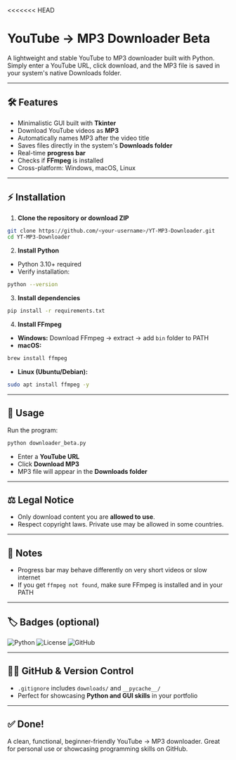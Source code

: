 <<<<<<< HEAD
# YouTube → MP3 Downloader Beta

A lightweight and stable YouTube to MP3 downloader built with Python. Simply enter a YouTube URL, click download, and the MP3 file is saved in your system's native Downloads folder.

---

## 🛠 Features

* Minimalistic GUI built with **Tkinter**
* Download YouTube videos as **MP3**
* Automatically names MP3 after the video title
* Saves files directly in the system's **Downloads folder**
* Real-time **progress bar**
* Checks if **FFmpeg** is installed
* Cross-platform: Windows, macOS, Linux

---

## ⚡ Installation

1. **Clone the repository or download ZIP**

```bash
git clone https://github.com/<your-username>/YT-MP3-Downloader.git
cd YT-MP3-Downloader
```

2. **Install Python**

* Python 3.10+ required
* Verify installation:

```bash
python --version
```

3. **Install dependencies**

```bash
pip install -r requirements.txt
```

4. **Install FFmpeg**

* **Windows:** Download FFmpeg → extract → add `bin` folder to PATH
* **macOS:**

```bash
brew install ffmpeg
```

* **Linux (Ubuntu/Debian):**

```bash
sudo apt install ffmpeg -y
```

---

## 🚀 Usage

Run the program:

```bash
python downloader_beta.py
```

* Enter a **YouTube URL**
* Click **Download MP3**
* MP3 file will appear in the **Downloads folder**

---


## ⚖️ Legal Notice

* Only download content you are **allowed to use**.
* Respect copyright laws. Private use may be allowed in some countries.

---

## 🔧 Notes

* Progress bar may behave differently on very short videos or slow internet
* If you get `ffmpeg not found`, make sure FFmpeg is installed and in your PATH

---

## 🏷 Badges (optional)

![Python](https://img.shields.io/badge/python-3.10%2B-blue)
![License](https://img.shields.io/badge/license-MIT-green)
![GitHub](https://img.shields.io/badge/GitHub-Project-black)

---

## 👨‍💻 GitHub & Version Control

* `.gitignore` includes `downloads/` and `__pycache__/`
* Perfect for showcasing **Python and GUI skills** in your portfolio

---

## ✅ Done!

A clean, functional, beginner-friendly YouTube → MP3 downloader. Great for personal use or showcasing programming skills on GitHub.
